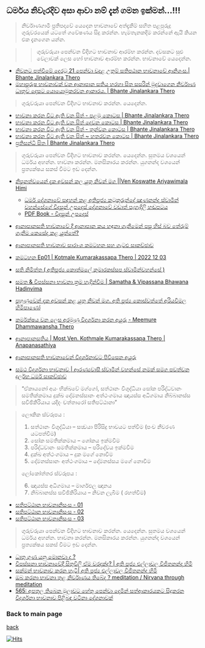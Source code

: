 
## ධර්මය නිවැරදිව අසා  ආවා නම් දැන් ගමන ඉක්මන්...!!!

>නිර්වාණගාමී ප්‍රතිපදාවේ යෙදෙන භාවනාවේ අත්දැකීම් සහිත පළපුරුදු ගුරුවරයෙක් යටතේ ගවේෂණය සිදු කරන්න. හැමතැනකදිම කරන්නේ ඇයි කියන එක දැනගෙන යන්න. 


> > ගුරුවරුයා පෙන්වන විදිහට භාවනාව ආරම්භ කරන්න. දවසකට සුළු වෙලාවක් ලෙස හෝ භාවනාව  ආරම්භ කරන්න. භාවනාවේ යෙදෙන්න. 

- [නිවනට පත්වීමේ දොරටු 21 පෙන්වා වදාළ උතුම් සතිපඨාන භාවනාවේ ආනිශංස.| Bhante Jinalankara Thero](https://www.youtube.com/watch?v=zeuL0Fj_F8U)
- [මහාපුරුෂ භාවනාවක් වන ආනාපාන සතිය හරහා සිත සසරින් මුදවාගෙන නිර්වාණ ධාතුව දෙසට යොයොමුකරවන ආකාරය. | Bhante Jinalankara Thero](https://www.youtube.com/watch?v=O9L8IiQ-Qac)

> ගුරුවරුයා පෙන්වන විදිහට  භාවනාව  කරන්න. යෙදෙන්න.  

- [ භාවනා කරන විට ඇති වන සිත් - පළමු කොටස | 
Bhante Jinalankara Thero](https://www.youtube.com/watch?v=kkpTEtgWSK0)
- [භාවනා කරන විට ඇති වන සිත් දෙවන කොටස | 
Bhante Jinalankara Thero](https://www.youtube.com/watch?v=b3IctNs6738&t=4s)
- [භාවනා කරන විට ඇති වන සිත් - තුන්වන කොටස | 
Bhante Jinalankara Thero](https://www.youtube.com/watch?v=vOcLEiKWfL8)
- [භාවනා කරන විට ඇති වන සිත් ~ හතරවන කොටස | 
Bhante Jinalankara Thero](https://www.youtube.com/watch?v=-o8mU-C_H7Q&t=8s)
- [ප්‍රතිසන්ධි සිත | 
Bhante Jinalankara Thero](https://www.youtube.com/watch?v=-aFuSm3Yigg&t=22s)

> ගුරුවරුයා පෙන්වන විදිහට  භාවනාව  කරන්න. යෙදෙන්න. සුතමය වශයෙන් ධර්මය අහන්න. භාවනා කරන්න. මනසිකාරය කරන්න. යුගනන්ද වශයෙන් ප්‍රත්‍යක්ෂය සකස් වීමට ඉඩ දෙන්න.


- [නිපුනත්වයෙන් දැක අවසන් කල යුතු නිවන් මග ||Ven Koswatte Ariyawimala Himi](https://www.youtube.com/watch?v=VHZM8gi7v9o)
    - [ධර්ම දේශනාවේ සඳහන් කළ
අතිපූජ්‍ය කටුකුරුන්දේ ඤාණනන්ද ස්වාමීන් වහන්සේගේ  විදසුන් උපදෙස්   දේශනාවේ වඩාත් පැහැදිලි හඬපටය](https://www.youtube.com/watch?v=3Ox6RBnqfW4)
    - [PDF Book - විදසුන් උපදෙස්](https://dhammapresswp.files.wordpress.com/2014/06/vidhasun-upades.pdf)

- [ආනාපානසති භාවනාවේ දී ආනාපාන කය හඳුනා ගැනීමෙන් පසු හිස් බව තේරුම් ගැනීම කෙසේද කළ යුත්තේ?](https://www.youtube.com/watch?v=ruVoqeJTtik)
- [ආනාපානසති භාවනාව සාරාංශ කමටහන සහ ගැටළු සාකච්ඡාව](https://youtube.com/playlist?list=PLvB-B6hmoIXkVl_uSnHBBiut2sCfZxi7J)
- [කමටහන Ep01 | Kotmale Kumarakassapa Thero | 2022 12 03 ](https://www.youtube.com/watch?v=simpkBLYFjE)
- [සති නිමිත්ත ( අතිපූජ්‍ය කොත්මලේ කුමාරකස්සප ස්වාමින්වහන්සේ )](https://www.youtube.com/watch?v=zItwElHWNfA)
- [සමත & විපස්සනා භාවනා ක්‍රම හැදින්වීම | Samatha & Vipassana Bhawana Hadinvima](https://www.youtube.com/watch?v=DI-rMUWBZO8)
- [පුහුණුවෙන් දැක අවසන් කළ යුතු නිවන් මග. අති පූජ්‍ය කොස්වත්තේ අරියවිමල හිමිපාණෝ](https://www.youtube.com/watch?v=Z7HYzX1xJEY)
- [කර්මක්ෂය වන ලෙස අරමුණු විදර්ශනා කරන අයුරු - Meemure Dhammawansha Thero](https://youtu.be/S8fdTJQS5e8)
- [ආනාපානසතිය | Most Ven. Kothmale Kumarakassapa Thero | Anapanasathiya](https://www.youtube.com/watch?v=c34DBAkigWk)
- [ආනාපානසති භාවනාවෙන් විදර්ශනාවට පිවිසෙන අයුරු](https://youtu.be/0pZc_5V0pSY)
- [සමථ විදර්ශනා භාවනාව | ආරණ්‍යවාසී ස්වාමීන් වහන්සේ නමක් සමග පවත්වන දුර්ලභ ධර්ම සාකච්ඡාව](https://www.youtube.com/watch?v=wiuXX4MhCFw)

>“ඒකායනෝ අයං භික්‍ඛවේ මග්ගෝ, සත්ථානං විශුද්ධියා සෝක පරිද්ධවානං සමතික්කමාය දුක්ඛ දෝමනස්සානං අත්ථංගමාය ඤායස්ස අධිගමාය නිබ්බානස්ස සවිඡිකිරියාය යදිදං චත්තාරෝ සතිපට්ඨානා”

>ලෞකික ස්වරූපය :
>1) සත්ථානං විශුද්ධියා – සත්‍වයා පිරිසිදු භාවයට පත්වීම (පංච නීවරණ යටපත්වීම)
>2) සෝක සමතික්කමාය – ශෝකය ඉක්මවීම
>3) පරිද්ධවානං සමතික්කමාය – පරිදේවය ඉක්මවීම
>4) දුක්ඛ අත්ථංගමාය – දුක මගේ නොවීම
>5) දෝමනස්සානං අත්ථංගමාය – දෝමනස්සය මගේ නොවීම
>
>ලෝකෝත්තර ස්වරූපය :
>
>6) ඤායස්ස අධිගමාය – මාර්ගඵල ඤානය
>7) නිබ්බානස්ස සවිඡිකිරියාය – නිවන ලැබීම ( රහත්වීම)

- [සතිපට්ඨාන භාවනානිසංස - 01](https://www.youtube.com/watch?v=LBbxeyYRJ1E)
- [සතිපට්ඨාන භාවනානිසංස - 02](https://www.youtube.com/watch?v=80R55ZEgbXs)
- [සතිපට්ඨාන භාවනානිසංස - 03](https://www.youtube.com/watch?v=c8_BFV_ibew)

> ගුරුවරුයා පෙන්වන විදිහට  භාවනාව  කරන්න. යෙදෙන්න. සුතමය වශයෙන් ධර්මය අහන්න. භාවනා කරන්න. මනසිකාරය කරන්න. යුගනන්ද වශයෙන් ප්‍රත්‍යක්ෂය සකස් වීමට ඉඩ දෙන්න.

- [ධාතු ගුණ යනු මොනවා ද ?](https://www.youtube.com/watch?v=Trr9cPpOEL0)
- [විපස්සනා භාවනාවේදී සිතුවිලි ඒම වරදක්ද? | අති පූජ්‍ය එල්ලාවල විජිතනන්ද හිමි](https://www.youtube.com/watch?v=3rWxL_vsUUY)
- [සක්මන් භාවනාව කරන හැටි| අති පූජ්‍ය එල්ලාවල විජිතනන්ද හිමි](https://www.youtube.com/watch?v=SKpTRFMctmA&list=PLHYG40QVXB-Rkf7ApES5AIJO5oixglpYv)
- [ඔබ කරනා භාවනා තුළ නිර්වාණය තිබේද ? meditation / Nirvana through meditation](https://www.youtube.com/watch?v=584YsbR8KqQ)
- [565: අපතුල තිබෙන මුලාවට හේතු පෙන්වා දෙමින් සත්ආකාරයකට සිදුකරන විදර්ශනා භාවනාව පිළිබඳ වටිනා දේශනාවක්](https://www.youtube.com/watch?v=SGR1NjY25aw)
### Back to main page
[back](https://github.com/dinukx/dhamma-notes/blob/main/Reference_list.md)

[![Hits](https://hits.seeyoufarm.com/api/count/incr/badge.svg?url=https%3A%2F%2Fgithub.com%2Fdinukx%2Fdhamma-notes%2Fblob%2Fmain%2FBawana.md&count_bg=%2379C83D&title_bg=%23555555&icon=&icon_color=%23E7E7E7&title=your-views+%2F+Live&edge_flat=false)](https://hits.seeyoufarm.com)